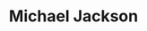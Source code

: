 ---
pid: llp613
title: Michael Jackson
location_transcription: 
coordinates: "[-75.163452527301, 39.955251102869]"
zipcode: '19120'
gen_neighborhood: North Philadelphia
neighborhood: Logan,Olney
outside_phl: 
age: '13'
age_range: 13-19
instagram: 
image_file_name: llp_613.jpg
proposal_transcription: Michael Jackson - do not forget his music
topic: Music
topic_summary: '0'
type: Sculpture Statue
keywords_other: 
credit: 
image_labels: 
twitter: 
facebook: 
permalink: "/monuments/llp613/"
layout: item-page
---